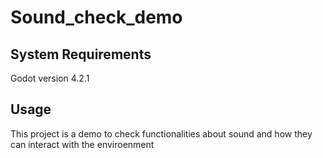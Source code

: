 # Sound_check_demo

## System Requirements
Godot version 4.2.1

## Usage
This project is a demo to check functionalities about sound and how they can interact with the enviroenment


